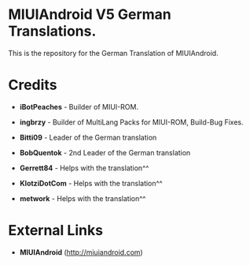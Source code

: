 MIUIAndroid V5 German Translations.
=================
This is the repository for the German Translation of MIUIAndroid.

Credits
=================
* **iBotPeaches**  - Builder of MIUI-ROM.

* **ingbrzy** - Builder of MultiLang Packs for MIUI-ROM, Build-Bug Fixes.

* **Bitti09** - Leader of  the German translation

* **BobQuentok** - 2nd Leader of  the German translation

* **Gerrett84** - Helps with the translation^^

* **KlotziDotCom** - Helps with the translation^^

* **metwork** - Helps with the translation^^

 
External Links
=================
* **MIUIAndroid** (http://miuiandroid.com)